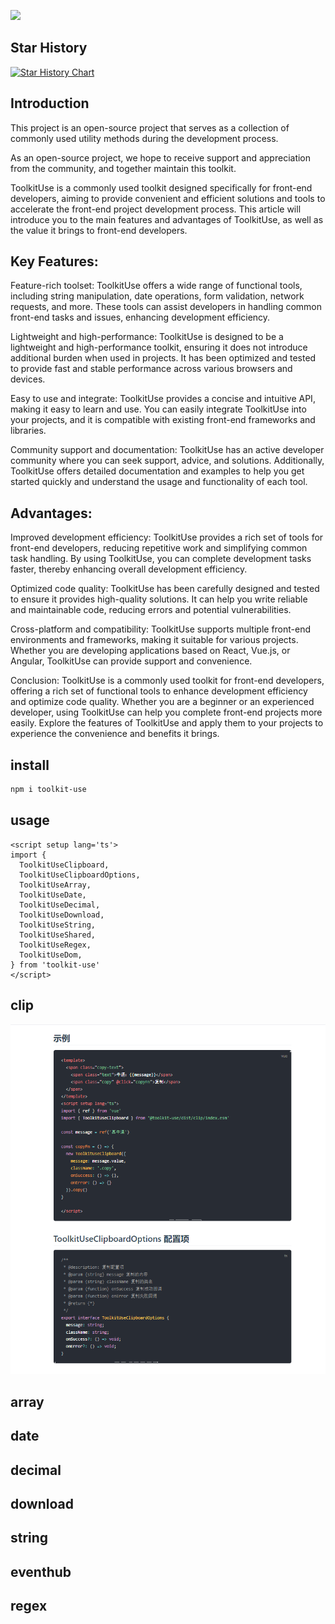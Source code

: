![](https://kennana.github.io/toolkit-use/logo.png)

## Star History

[![Star History Chart](https://api.star-history.com/svg?repos=KenNaNa/toolkit-use&type=Date)](https://star-history.com/#KenNaNa/toolkit-use&Date)


## Introduction
This project is an open-source project that serves as a collection of commonly used utility methods during the development process.

As an open-source project, we hope to receive support and appreciation from the community, and together maintain this toolkit.

ToolkitUse is a commonly used toolkit designed specifically for front-end developers, aiming to provide convenient and efficient solutions and tools to accelerate the front-end project development process. This article will introduce you to the main features and advantages of ToolkitUse, as well as the value it brings to front-end developers.

## Key Features:
Feature-rich toolset: ToolkitUse offers a wide range of functional tools, including string manipulation, date operations, form validation, network requests, and more. These tools can assist developers in handling common front-end tasks and issues, enhancing development efficiency.

Lightweight and high-performance: ToolkitUse is designed to be a lightweight and high-performance toolkit, ensuring it does not introduce additional burden when used in projects. It has been optimized and tested to provide fast and stable performance across various browsers and devices.

Easy to use and integrate: ToolkitUse provides a concise and intuitive API, making it easy to learn and use. You can easily integrate ToolkitUse into your projects, and it is compatible with existing front-end frameworks and libraries.

Community support and documentation: ToolkitUse has an active developer community where you can seek support, advice, and solutions. Additionally, ToolkitUse offers detailed documentation and examples to help you get started quickly and understand the usage and functionality of each tool.

## Advantages:
Improved development efficiency: ToolkitUse provides a rich set of tools for front-end developers, reducing repetitive work and simplifying common task handling. By using ToolkitUse, you can complete development tasks faster, thereby enhancing overall development efficiency.

Optimized code quality: ToolkitUse has been carefully designed and tested to ensure it provides high-quality solutions. It can help you write reliable and maintainable code, reducing errors and potential vulnerabilities.

Cross-platform and compatibility: ToolkitUse supports multiple front-end environments and frameworks, making it suitable for various projects. Whether you are developing applications based on React, Vue.js, or Angular, ToolkitUse can provide support and convenience.

Conclusion:
ToolkitUse is a commonly used toolkit for front-end developers, offering a rich set of functional tools to enhance development efficiency and optimize code quality. Whether you are a beginner or an experienced developer, using ToolkitUse can help you complete front-end projects more easily. Explore the features of ToolkitUse and apply them to your projects to experience the convenience and benefits it brings.

## install

```bash
npm i toolkit-use
```

## usage

```vue
<script setup lang='ts'>
import { 
  ToolkitUseClipboard,
  ToolkitUseClipboardOptions,
  ToolkitUseArray,
  ToolkitUseDate,
  ToolkitUseDecimal,
  ToolkitUseDownload,
  ToolkitUseString,
  ToolkitUseShared,
  ToolkitUseRegex,
  ToolkitUseDom,
} from 'toolkit-use'
</script>
```

## clip

![](./toolkituse-starter/docs/imgs/clip.png)


## array


## date 


## decimal


## download


## string


## eventhub

## regex
